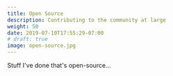 ```yaml
---
title: Open Source
description: Contributing to the community at large
weight: 50
date: 2019-07-10T17:55:29-07:00
# draft: true
image: open-source.jpg
---
```


Stuff I've done that's open-source...
